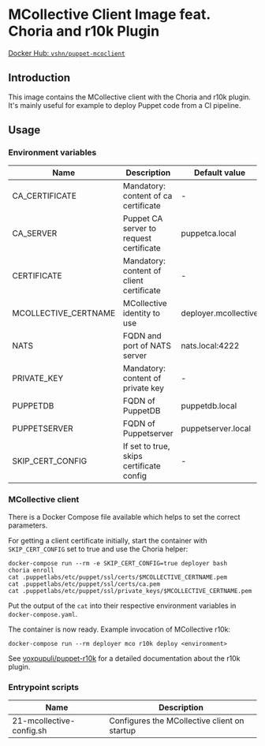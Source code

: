 # MCollective Client Image feat. Choria and r10k Plugin

[Docker Hub: `vshn/puppet-mcoclient`](https://hub.docker.com/r/vshn/puppet-mcoclient/)

## Introduction

This image contains the MCollective client with the Choria and r10k plugin.
It's mainly useful for example to deploy Puppet code from a CI pipeline.

## Usage

### Environment variables

| Name                 | Description                              | Default value        |
| ----                 | -----------                              | -------------        |
| CA_CERTIFICATE       | Mandatory: content of ca certificate     | -                    |
| CA_SERVER            | Puppet CA server to request certificate  | puppetca.local       |
| CERTIFICATE          | Mandatory: content of client certificate | -                    |
| MCOLLECTIVE_CERTNAME | MCollective identity to use              | deployer.mcollective |
| NATS                 | FQDN and port of NATS server             | nats.local:4222      |
| PRIVATE_KEY          | Mandatory: content of private key        | -                    |
| PUPPETDB             | FQDN of PuppetDB                         | puppetdb.local       |
| PUPPETSERVER         | FQDN of Puppetserver                     | puppetserver.local   |
| SKIP_CERT_CONFIG     | If set to true, skips certificate config | -                    |

### MCollective client

There is a Docker Compose file available which helps to set the correct parameters.

For getting a client certificate initially, start the container with `SKIP_CERT_CONFIG`
set to true and use the Choria helper:

```
docker-compose run --rm -e SKIP_CERT_CONFIG=true deployer bash
choria enroll
cat .puppetlabs/etc/puppet/ssl/certs/$MCOLLECTIVE_CERTNAME.pem
cat .puppetlabs/etc/puppet/ssl/certs/ca.pem
cat .puppetlabs/etc/puppet/ssl/private_keys/$MCOLLECTIVE_CERTNAME.pem
```

Put the output of the `cat` into their respective environment variables in `docker-compose.yaml`.

The container is now ready. Example invocation of MCollective r10k:

```
docker-compose run --rm deployer mco r10k deploy <environment>
```

See [voxpupuli/puppet-r10k](https://github.com/voxpupuli/puppet-r10k#mcollective-support) for a
detailed documentation about the r10k plugin.


### Entrypoint scripts

| Name                     | Description                                  |
| ----                     | -----------                                  |
| 21-mcollective-config.sh | Configures the MCollective client on startup |
